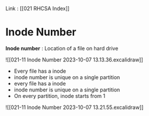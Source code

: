 Link : [[021 RHCSA Index]]

# Inode Number

**Inode number** : Location of a file on hard drive

![[021-11 Inode Number 2023-10-07 13.13.36.excalidraw]]

- Every file has a inode
- inode number is unique on a single partition
- every file has a inode
- inode number is unique on a single partition 
- On every partition, inode starts from 1

![[021-11 Inode Number 2023-10-07 13.21.55.excalidraw]]




